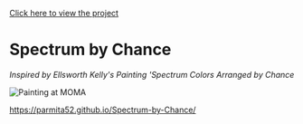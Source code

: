 [Click here to view the project](https://parmita52.github.io/Spectrum-by-Chance/)
# Spectrum by Chance
*Inspired by Ellsworth Kelly's Painting 'Spectrum Colors Arranged by Chance*

![Painting at MOMA](https://github.com/parmita52/Spectrum-by-Chance/MOMA_trip.jpg)

https://parmita52.github.io/Spectrum-by-Chance/
